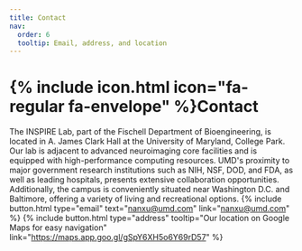 ```yaml
---
title: Contact
nav:
  order: 6
  tooltip: Email, address, and location
---
```


# {% include icon.html icon="fa-regular fa-envelope" %}Contact
The INSPIRE Lab, part of the Fischell Department of Bioengineering, is located in A. James Clark Hall at the University of Maryland, College Park. Our lab is adjacent to advanced neuroimaging core facilities and is equipped with high-performance computing resources. UMD's proximity to major government research institutions such as NIH, NSF, DOD, and FDA, as well as leading hospitals, presents extensive collaboration opportunities. Additionally, the campus is conveniently situated near Washington D.C. and Baltimore, offering a variety of living and recreational options.
{%  include button.html  type="email"  text="nanxu@umd.com" link="nanxu@umd.com" %}
{%  include button.html  type="address"  tooltip="Our location on Google Maps for easy navigation"  link="https://maps.app.goo.gl/gSpY6XH5o6Y69rD57" %}

